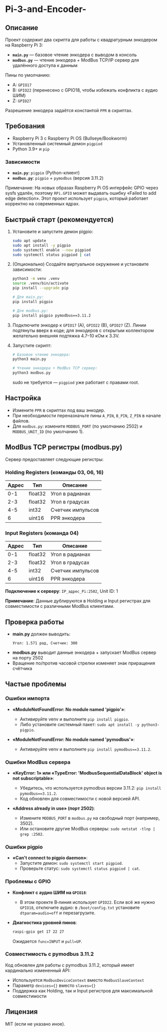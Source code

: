 # Pi-3-and-Encoder-

## Описание
Проект содержит два скрипта для работы с квадратурным энкодером на Raspberry Pi 3:

- **`main.py`** — базовое чтение энкодера с выводом в консоль
- **`modbus.py`** — чтение энкодера + ModBus TCP/IP сервер для удалённого доступа к данным

Пины по умолчанию:
- A: `GPIO17`
- B: `GPIO22` (перенесено с GPIO18, чтобы избежать конфликта с аудио ШИМ)
- Z: `GPIO27`

Разрешение энкодера задаётся константой `PPR` в скриптах.

## Требования
- Raspberry Pi 3 с Raspberry Pi OS (Bullseye/Bookworm)
- Установленный системный демон `pigpiod`
- Python 3.9+ и `pip`

### Зависимости
- **`main.py`**: `pigpio` (Python-клиент)
- **`modbus.py`**: `pigpio` + `pymodbus` (версия 3.11.2)

Примечание: На новых образах Raspberry Pi OS интерфейс GPIO через sysfs удалён, поэтому `RPi.GPIO` может выдавать ошибку «Failed to add edge detection». Этот проект использует `pigpio`, который работает корректно на современных ядрах.

## Быстрый старт (рекомендуется)
1. Установите и запустите демон pigpio:
   ```bash
   sudo apt update
   sudo apt install -y pigpio
   sudo systemctl enable --now pigpiod
   sudo systemctl status pigpiod | cat
   ```

2. (Опционально) Создайте виртуальное окружение и установите зависимости:
   ```bash
   python3 -m venv .venv
   source .venv/bin/activate
   pip install --upgrade pip
   
   # Для main.py:
   pip install pigpio
   
   # Для modbus.py:
   pip install pigpio pymodbus==3.11.2
   ```

3. Подключите энкодер к `GPIO17` (A), `GPIO22` (B), `GPIO27` (Z). Линии подтянуты вверх в коде; для энкодеров с открытым коллектором желательно внешняя подтяжка 4.7–10 кОм к 3.3V.

4. Запустите скрипт:
   ```bash
   # Базовое чтение энкодера:
   python3 main.py
   
   # Чтение энкодера + ModBus TCP сервер:
   python3 modbus.py
   ```
   sudo не требуется — `pigpiod` уже работает с правами root.

## Настройка
- Измените `PPR` в скриптах под ваш энкодер.
- При необходимости переназначьте пины `A_PIN`, `B_PIN`, `Z_PIN` в начале файлов.
- Для `modbus.py`: измените `MODBUS_PORT` (по умолчанию 2502) и `MODBUS_UNIT_ID` (по умолчанию 1).

## ModBus TCP регистры (modbus.py)
Сервер предоставляет следующие регистры:

### Holding Registers (команды 03, 06, 16)
| Адрес | Тип | Описание |
|-------|-----|----------|
| 0-1 | float32 | Угол в радианах |
| 2-3 | float32 | Угол в градусах |
| 4-5 | int32 | Счетчик импульсов |
| 6 | uint16 | PPR энкодера |

### Input Registers (команда 04)
| Адрес | Тип | Описание |
|-------|-----|----------|
| 0-1 | float32 | Угол в радианах |
| 2-3 | float32 | Угол в градусах |
| 4-5 | int32 | Счетчик импульсов |
| 6 | uint16 | PPR энкодера |

**Подключение к серверу**: `IP_адрес_Pi:2502`, Unit ID: 1

**Примечание**: Данные дублируются в Holding и Input регистрах для совместимости с различными ModBus клиентами.

## Проверка работы
- **main.py** должен выводить:
  ```
  Угол: 1.571 рад, Счетчик: 300
  ```
- **modbus.py** выводит данные энкодера + запускает ModBus сервер на порту 2502
- Вращение по/против часовой стрелки изменяет знак приращения счётчика

## Частые проблемы

### Ошибки импорта
- **«ModuleNotFoundError: No module named 'pigpio'»**:
  - Активируйте venv и выполните `pip install pigpio`.
  - Либо установите системный пакет: `sudo apt install -y python3-pigpio`.

- **«ModuleNotFoundError: No module named 'pymodbus'»**:
  - Активируйте venv и выполните `pip install pymodbus==3.11.2`.

### Ошибки ModBus сервера
- **«KeyError: 1» или «TypeError: 'ModbusSequentialDataBlock' object is not subscriptable»**:
  - Убедитесь, что используется pymodbus версии 3.11.2: `pip install pymodbus==3.11.2`.
  - Код обновлен для совместимости с новой версией API.

- **«Address already in use» (порт 2502)**:
  - Измените `MODBUS_PORT` в `modbus.py` на свободный порт (например, 3502).
  - Или остановите другие ModBus серверы: `sudo netstat -tlnp | grep :2502`.

### Ошибки pigpio
- **«Can't connect to pigpio daemon»**:
  - Запустите демон: `sudo systemctl start pigpiod`.
  - Проверьте статус: `sudo systemctl status pigpiod | cat`.

### Проблемы с GPIO
- **Конфликт с аудио ШИМ на `GPIO18`**:
  - В этом проекте B‑линия использует `GPIO22`. Если всё же нужно `GPIO18`, отключите аудио: в `/boot/config.txt` установите `dtparam=audio=off` и перезагрузите.

- **Диагностика уровней пинов**:
  ```bash
  raspi-gpio get 17 22 27
  ```
  Ожидается `func=INPUT` и `pull=UP`.

### Совместимость с pymodbus 3.11.2
Код обновлен для работы с pymodbus 3.11.2, который имеет кардинально измененный API:
- Используется `ModbusDeviceContext` вместо `ModbusSlaveContext`
- Параметр `devices={}` вместо `slaves={}`
- Поддержка как Holding, так и Input регистров для максимальной совместимости

## Лицензия
MIT (если не указано иное).